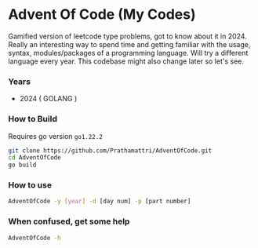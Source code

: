 # Advent Of Code (My Codes)
Gamified version of leetcode type problems, got to know about it in 2024. Really an interesting way to spend time and getting familiar with the usage, syntax, modules/packages of a programming language. Will try a different language every year.
This codebase might also change later so let's see.

### Years
- 2024 ( GOLANG )

### How to Build

Requires go version ```go1.22.2```

```bash
git clone https://github.com/Prathamattri/AdventOfCode.git
cd AdventOfCode
go build
```

### How to use

```bash
AdventOfCode -y [year] -d [day num] -p [part number]
```

### When confused, get some help
```bash
AdventOfCode -h
```
